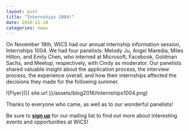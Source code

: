 ```yaml
---
layout: post
title: "Internships 1004!"
date: 2016-11-18
categories: news
---
```


On November 18th, WICS had our annual internship information session, Internships 1004. We had four panelists: Melody Ju, Angel Maredia, 
Miles Hilton, and Emily Chen, who interned at Microsoft, Facebook, Goldman Sachs, and Meetup, respectively, with Cindy as moderator. 
Our panelists shared valuable insight about the application process, the interview process, the experience overall, and how their 
internships affected the decisions they made for the following summer. 

![Flyer]({{ site.url }}/assets/blog2016/Internships1004.png)

Thanks to everyone who came, as well as to our wonderful panelists!

Be sure to [**sign up**][mailinglist] for our mailing list to find out more about interesting events and opportunities at WiCS!

[mailinglist]: http://columbia.us9.list-manage.com/subscribe?u=4c6a1c710f8ab9cce10272368&id=593b5faa43
